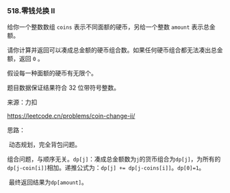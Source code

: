 ### 518.零钱兑换 II

给你一个整数数组 `coins` 表示不同面额的硬币，另给一个整数 `amount` 表示总金额。

请你计算并返回可以凑成总金额的硬币组合数。如果任何硬币组合都无法凑出总金额，返回 `0` 。

假设每一种面额的硬币有无限个。 

题目数据保证结果符合 32 位带符号整数。

来源：力扣

https://leetcode.cn/problems/coin-change-ii/



思路：

​		动态规划，完全背包问题。

​		组合问题，与顺序无关。`dp[j]`：凑成总金额数为`j`的货币组合为`dp[j]`，为所有的`dp[j-coin[i]]`相加。递推公式为：`dp[j] += dp[j-coins[i]]`。`dp[0]=1`。

​		最终返回结果为`dp[amount]`。
